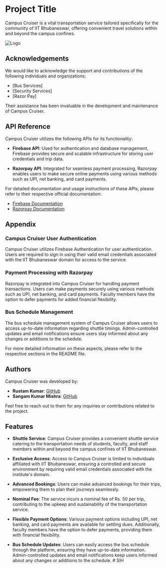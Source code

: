 
# Project Title

Campus Cruiser is a vital transportation service tailored specifically for the community of IIT Bhubaneswar, offering convenient travel solutions within and beyond the campus confines.


![Logo](https://upload.wikimedia.org/wikipedia/en/thumb/8/82/Indian_Institute_of_Technology_Bhubaneswar_Logo.svg/1200px-Indian_Institute_of_Technology_Bhubaneswar_Logo.svg.png)
## Acknowledgements

 We would like to acknowledge the support and contributions of the following individuals and organizations:

- [Bus Services]
- [Security Services]
- [Razor Pay]

Their assistance has been invaluable in the development and maintenance of Campus Cruiser.

## API Reference

Campus Cruiser utilizes the following APIs for its functionality:

- **Firebase API**: Used for authentication and database management, Firebase provides secure and scalable infrastructure for storing user credentials and trip data.

- **Razorpay API**: Integrated for seamless payment processing, Razorpay enables users to make secure online payments using various methods such as UPI, net banking, and card payments.

For detailed documentation and usage instructions of these APIs, please refer to their respective official documentation:

- [Firebase Documentation](https://firebase.google.com/docs)
- [Razorpay Documentation](https://razorpay.com/docs/)

## Appendix

### Campus Cruiser User Authentication

Campus Cruiser utilizes Firebase Authentication for user authentication. Users are required to sign in using their valid email credentials associated with the IIT Bhubaneswar domain for access to the service.

### Payment Processing with Razorpay

Razorpay is integrated into Campus Cruiser for handling payment transactions. Users can make payments securely using various methods such as UPI, net banking, and card payments. Faculty members have the option to defer payments for added financial flexibility.

### Bus Schedule Management

The bus schedule management system of Campus Cruiser allows users to access up-to-date information regarding shuttle timings. Admin-controlled updates and email notifications ensure users stay informed about any changes or additions to the schedule.

For more detailed information on these aspects, please refer to the respective sections in the README file.
## Authors

Campus Cruiser was developed by:

- **Rustam Kumar**: [GitHub](https://github.com/rustamkumar)
- **Sangam Kumar Mishra**: [GitHub](https://github.com/sangam2ishra)

Feel free to reach out to them for any inquiries or contributions related to the project.
## Features

- **Shuttle Service**: Campus Cruiser provides a convenient shuttle service catering to the transportation needs of students, faculty, and staff members within and beyond the campus confines of IIT Bhubaneswar.
  
- **Exclusive Access**: Access to Campus Cruiser is limited to individuals affiliated with IIT Bhubaneswar, ensuring a controlled and secure environment by requiring valid email credentials associated with the institute's domain.

- **Advanced Bookings**: Users can make advanced bookings for their trips, empowering them to plan their journeys seamlessly.

- **Nominal Fee**: The service incurs a nominal fee of Rs. 50 per trip, contributing to the upkeep and sustainability of the transportation service.

- **Flexible Payment Options**: Various payment options including UPI, net banking, and card payments are available for settling dues. Additionally, faculty members have the option to defer payments, providing them with financial flexibility.

- **Bus Schedule Updates**: Users can easily access the bus schedule through the platform, ensuring they have up-to-date information. Admin-controlled updates and email notifications keep users informed about any changes or additions to the schedule.
#   S I H  
 